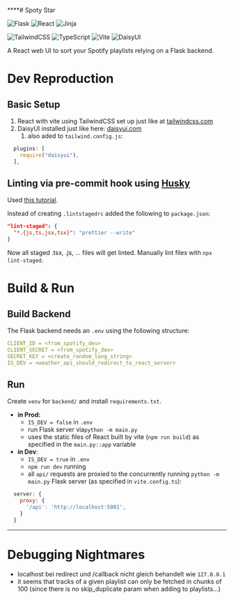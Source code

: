 ****# Spoty Star

![Flask](https://img.shields.io/badge/flask-%23000.svg?style=for-the-badge&logo=flask&logoColor=white)
![React](https://img.shields.io/badge/react-%2320232a.svg?style=for-the-badge&logo=react&logoColor=%2361DAFB)
![Jinja](https://img.shields.io/badge/jinja-white.svg?style=for-the-badge&logo=jinja&logoColor=black)

![TailwindCSS](https://img.shields.io/badge/tailwindcss-%2338B2AC.svg?style=for-the-badge&logo=tailwind-css&logoColor=white)
![TypeScript](https://img.shields.io/badge/typescript-%23007ACC.svg?style=for-the-badge&logo=typescript&logoColor=white)
![Vite](https://img.shields.io/badge/vite-%23646CFF.svg?style=for-the-badge&logo=vite&logoColor=white)
![DaisyUI](https://img.shields.io/badge/daisyui-5A0EF8?style=for-the-badge&logo=daisyui&logoColor=white)

A React web UI to sort your Spotify playlists relying on a Flask backend.

# Dev Reproduction

## Basic Setup

1. React with vite using TailwindCSS set up just like at [tailwindcss.com](https://v3.tailwindcss.com/docs/guides/vite)
2. DaisyUI installed just like here: [daisyui.com](https://daisyui.com/docs/install/)
   1. also aded to `tailwind.config.js`:

```js
  plugins: [
    require("daisyui"),
  ],
```

## Linting via pre-commit hook using [Husky](https://typicode.github.io/husky/get-started.html)

Used [this tutorial](https://scottsauber.com/2021/06/01/using-husky-git-hooks-and-lint-staged-with-nested-folders/).

Instead of creating `.lintstagedrc` added the following to `package.json`:

```json
"lint-staged": {
  "*.{js,ts,jsx,tsx}": "prettier --write"
}
```

Now all staged .tsx, .js, ... files will get linted.
Manually lint files with `npx lint-staged`.

# Build & Run

## Build Backend

The Flask backend needs an `.env` using the following structure:

```yml
CLIENT_ID = <from_spotify_dev>
CLIENT_SECRET = <from_spotify_dev>
SECRET_KEY = <create_random_long_string>
IS_DEV = <weather_api_should_redirect_to_react_server>
```

## Run

Create `venv` for `backend/` and install `requirements.txt`.

- **in Prod:**
  - `IS_DEV = false` in `.env`
  - run Flask server via`python -m main.py`
  - uses the static files of React built by vite (`npm run build`) as specified in the `main.py::app` variable
- **in Dev**:
  - `IS_DEV = true` in `.env`
  - `npm run dev` running
  - all `api/` requests are proxied to the concurrently running `python -m main.py` Flask server (as specified in `vite.config.ts`):

```js
  server: {
    proxy: {
      '/api': 'http://localhost:5001',
    }
  }
```

<hr>

# Debugging Nightmares

- localhost bei redirect und /callback nicht gleich behandelt wie `127.0.0.1`
- it seems that tracks of a given playlist can only be fetched in chunks of 100 (since there is no skip_duplicate param when adding to playlists...)